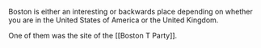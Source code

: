 Boston is either an interesting or backwards place depending on whether you are in the United States of America or the United Kingdom.

One of them was the site of the [[Boston T Party]].
